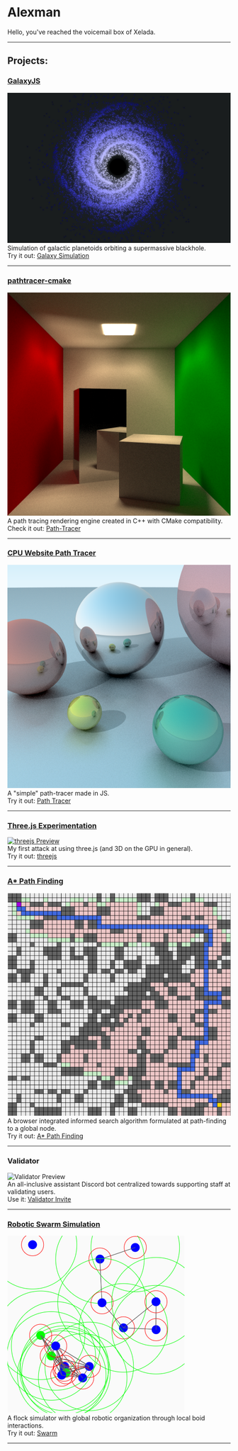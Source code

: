 # Alexman
Hello, you've reached the voicemail box of Xelada.

---

## Projects:

### <a href="https://github.com/Xeladarocks/galaxyjs/" target="blank">GalaxyJS</a>
<a href="https://xeladarocks.github.io/galaxyjs/" target="blank" id="img-wrap">
	<img alt="200k particles" src="https://github.com/Xeladarocks/galaxyjs/blob/master/imgs/ex2.png?raw=true">
</a>
<br>
Simulation of galactic planetoids orbiting a supermassive blackhole. <br />
Try it out: <a href="https://xeladarocks.github.io/galaxyjs/" target="blank">Galaxy Simulation</a>
<hr>


### <a href="https://github.com/Xeladarocks/pathtracer-cmake/" target="blank">pathtracer-cmake</a>
<a id="img-wrap">
	<img alt="Path-Tracer Preview" src="https://github.com/Xeladarocks/pathtracer-cmake/raw/master/imgs/Trophy3.png?raw=true">
</a>
<br>
A path tracing rendering engine created in C++ with CMake compatibility.<br />
Check it out: <a href="https://github.com/Xeladarocks/pathtracer-cmake/" target="blank">Path-Tracer</a>
<hr>


### <a href="https://github.com/Xeladarocks/path&#45;tracer/" target="blank">CPU Website Path Tracer</a>
<a href="https://xeladarocks.github.io/path&#45;tracer/" target="blank" id="img-wrap">
	<img alt="path-tracer Preview" src="https://raw.githubusercontent.com/Xeladarocks/path-tracer/master/imgs/400p2500s%20(2).png">
</a>
<br>
A "simple" path-tracer made in JS. <br />
Try it out: <a href="https://xeladarocks.github.io/path&#45;tracer/" target="blank">Path Tracer</a>
<hr>


### <a href="https://github.com/Xeladarocks/threejs/" target="blank">Three.js Experimentation</a>
<a href="https://xeladarocks.github.io/threejs/" target="blank" id="img-wrap">
	<img alt="threejs Preview" src="https://github.com/Xeladarocks/threejs/blob/master/Screenshot%202021-08-06%20184747.png?raw=true">
</a>
<br>
My first attack at using three.js (and 3D on the GPU in general). <br />
Try it out: <a href="https://xeladarocks.github.io/threejs/" target="blank">threejs</a>
<hr>


### <a href="https://github.com/Xeladarocks/astar/" target="blank">A* Path Finding</a>
<a href="https://xeladarocks.github.io/astar/" target="blank" id="img-wrap">
	<img alt="A* Preview" src="https://github.com/Xeladarocks/astar/blob/master/imgs/Screenshot%202020-09-22%20125514.png?raw=true">
</a>
<br>
A browser integrated informed search algorithm formulated at path-finding to a global node. <br />
Try it out: <a href="https://xeladarocks.github.io/astar/" target="blank">A* Path Finding</a>
<hr>


### <a>Validator</a>
<a id="img-wrap">
	<img alt="Validator Preview" src="https://i.imgur.com/LpOTyBV.png">
</a>
<br>
An all-inclusive assistant Discord bot centralized towards supporting staff at validating users.<br />
Use it: <a href="https://discord.com/api/oauth2/authorize?client_id=740630232037326878&permissions=537192513&scope=bot" target="blank">Validator Invite</a>
<hr>


### <a href="https://github.com/Xeladarocks/swarm/" target="blank">Robotic Swarm Simulation</a>
<a href="https://xeladarocks.github.io/swarm/" target="blank" id="img-wrap">
	<img alt="Swarm Preview" src="https://github.com/Xeladarocks/swarm/blob/master/imgs/download%20(15).png?raw=true">
</a>
<br>
A flock simulator with global robotic organization through local boid interactions.<br />
Try it out: <a href="https://xeladarocks.github.io/swarm/" target="blank">Swarm</a>
<hr>
